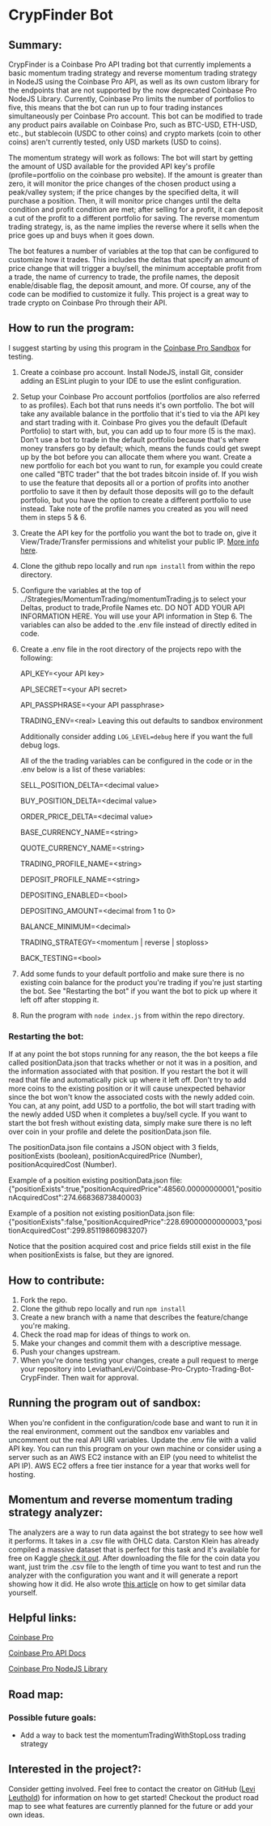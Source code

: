 # CrypFinder Bot 

## Summary: 
CrypFinder is a Coinbase Pro API trading bot that currently implements a basic momentum trading strategy and reverse momentum trading strategy in NodeJS using the Coinbase Pro API, as well as its own custom library for the endpoints that are not supported by the now deprecated Coinbase Pro NodeJS Library. Currently, Coinbase Pro limits the number of portfolios to five, this means that the bot can run up to four trading instances simultaneously per Coinbase Pro account. This bot can be modified to trade any product pairs available on Coinbase Pro, such as BTC-USD, ETH-USD, etc., but stablecoin (USDC to other coins) and crypto markets (coin to other coins) aren't currently tested, only USD markets (USD to coins). 

The momentum strategy will work as follows: The bot will start by getting the amount of USD available for the provided API key's profile (profile=portfolio on the coinbase pro website). If the amount is greater than zero, it will monitor the price changes of the chosen product using a peak/valley system; if the price changes by the specified delta, it will purchase a position. Then, it will monitor price changes until the delta condition and profit condition are met; after selling for a profit, it can deposit a cut of the profit to a different portfolio for saving. The reverse momentum trading strategy, is, as the name implies the reverse where it sells when the price goes up and buys when it goes down.

The bot features a number of variables at the top that can be configured to customize how it trades. This includes the deltas that specify an amount of price change that will trigger a buy/sell, the minimum acceptable profit from a trade, the name of currency to trade, the profile names, the deposit enable/disable flag, the deposit amount, and more. Of course, any of the code can be modified to customize it fully. This project is a great way to trade crypto on Coinbase Pro through their API.

## How to run the program:
I suggest starting by using this program in the [Coinbase Pro Sandbox](https://docs.pro.coinbase.com/#sandbox) for testing. 
1. Create a coinbase pro account. Install NodeJS, install Git, consider adding an ESLint plugin to your IDE to use the eslint configuration.
2. Setup your Coinbase Pro account portfolios (portfolios are also referred to as profiles). Each bot that runs needs it's own portfolio. The bot will take any available balance in the portfolio that it's tied to via the API key and start trading with it. Coinbase Pro gives you the default (Default Portfolio) to start with, but, you can add up to four more (5 is the max). Don't use a bot to trade in the default portfolio because that's where money transfers go by default; which, means the funds could get swept up by the bot before you can allocate them where you want. Create a new portfolio for each bot you want to run, for example you could create one called "BTC trader" that the bot trades bitcoin inside of. If you wish to use the feature that deposits all or a portion of profits into another portfolio to save it then by default those deposits will go to the default portfolio, but you have the option to create a different portfolio to use instead. Take note of the profile names you created as you will need them in steps 5 & 6.
3. Create the API key for the portfolio you want the bot to trade on, give it View/Trade/Transfer permissions and whitelist your public IP. [More info here](https://help.coinbase.com/en/pro/other-topics/api/how-do-i-create-an-api-key-for-coinbase-pro). 
4. Clone the github repo locally and run `npm install` from within the repo directory.
5. Configure the variables at the top of ../Strategies/MomentumTrading/momentumTrading.js to select your Deltas, product to trade,Profile Names etc.  DO NOT ADD YOUR API INFORMATION HERE. You will use your API information in Step 6. The variables can also be added to the .env file instead of directly edited in code.
6. Create a .env file in the root directory of the projects repo with the following:

    API_KEY=\<your API key>

    API_SECRET=\<your API secret>

    API_PASSPHRASE=\<your API passphrase>

    TRADING_ENV=\<real> Leaving this out defaults to sandbox environment

    Additionally consider adding `LOG_LEVEL=debug` here if you want the full debug logs.

    All of the the trading variables can be configured in the code or in the .env below is a list of these variables:

    SELL_POSITION_DELTA=\<decimal value>

    BUY_POSITION_DELTA=\<decimal value>

    ORDER_PRICE_DELTA=\<decimal value>

    BASE_CURRENCY_NAME=\<string>

    QUOTE_CURRENCY_NAME=\<string>

    TRADING_PROFILE_NAME=\<string>

    DEPOSIT_PROFILE_NAME=\<string>

    DEPOSITING_ENABLED=\<bool>

    DEPOSITING_AMOUNT=\<decimal from 1 to 0>

    BALANCE_MINIMUM=\<decimal>
    
    TRADING_STRATEGY=\<momentum | reverse | stoploss>

    BACK_TESTING=\<bool>

7. Add some funds to your default portfolio and make sure there is no existing coin balance for the product you're trading if you're just starting the bot. See "Restarting the bot" if you want the bot to pick up where it left off after stopping it.
8. Run the program with `node index.js` from within the repo directory.

### Restarting the bot:
If at any point the bot stops running for any reason, the the bot keeps a file called positionData.json that tracks whether or not it was in a position, and the information associated with that position. If you restart the bot it will read that file and automatically pick up where it left off. Don't try to add more coins to the existing position or it will cause unexpected behavior since the bot won't know the associated costs with the newly added coin. You can, at any point, add USD to a portfolio, the bot will start trading with the newly added USD when it completes a buy/sell cycle. If you want to start the bot fresh without existing data, simply make sure there is no left over coin in your profile and delete the positionData.json file.

The positionData.json file contains a JSON object with 3 fields, positionExists (boolean), positionAcquiredPrice (Number), positionAcquiredCost (Number).

Example of a position existing positionData.json file:
{"positionExists":true,"positionAcquiredPrice":48560.00000000001,"positionAcquiredCost":274.66836873840003}

Example of a position not existing positionData.json file:
{"positionExists":false,"positionAcquiredPrice":228.69000000000003,"positionAcquiredCost":299.85119860983207}

Notice that the position acquired cost and price fields still exist in the file when positionExists is false, but they are ignored.

## How to contribute:
1. Fork the repo.
2. Clone the github repo locally and run `npm install` 
3. Create a new branch with a name that describes the feature/change you're making.
4. Check the road map for ideas of things to work on.
5. Make your changes and commit them with a descriptive message.
6. Push your changes upstream.
7. When you're done testing your changes, create a pull request to merge your repository into LeviathanLevi/Coinbase-Pro-Crypto-Trading-Bot-CrypFinder. Then wait for approval.

## Running the program out of sandbox:
When you're confident in the configuration/code base and want to run it in the real environment, comment out the sandbox env variables and uncomment out the real API URI variables. Update the .env file with a valid API key. You can run this program on your own machine or consider using a server such as an AWS EC2 instance with an EIP (you need to whitelist the API IP). AWS EC2 offers a free tier instance for a year that works well for hosting.

## Momentum and reverse momentum trading strategy analyzer:
The analyzers are a way to run data against the bot strategy to see how well it performs. It takes in a .csv file with OHLC data. Carston Klein has already compiled a massive dataset that is perfect for this task and it's available for free on Kaggle [check it out](https://www.kaggle.com/tencars/392-crypto-currency-pairs-at-minute-resolution?select=ampusd.csv). After downloading the file for the coin data you want, just trim the .csv file to the length of time you want to test and run the analyzer with the configuration you want and it will generate a report showing how it did. He also wrote [this article](https://medium.com/coinmonks/how-to-get-historical-crypto-currency-data-954062d40d2d) on how to get similar data yourself.

## Helpful links:
[Coinbase Pro](https://pro.coinbase.com/trade/BTC-USD)

[Coinbase Pro API Docs](https://docs.pro.coinbase.com/#introduction)

[Coinbase Pro NodeJS Library](https://www.npmjs.com/package/coinbase-pro)

## Road map: 
### Possible future goals:
- Add a way to back test the momentumTradingWithStopLoss trading strategy

## Interested in the project?:
Consider getting involved. Feel free to contact the creator on GitHub ([Levi Leuthold](https://github.com/LeviathanLevi)) for information on how to get started! Checkout the product road map to see what features are currently planned for the future or add your own ideas. 